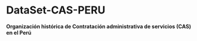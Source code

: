 # DataSet-CAS-PERU
**Organización histórica de Contratación administrativa de servicios (CAS) en el Perú**
